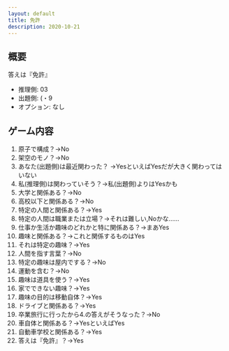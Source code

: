 ```yaml
---
layout: default
title: 免許
description: 2020-10-21
---
```


## 概要

答えは『免許』

- 推理側: 03
- 出題側: (・9
- オプション: なし

## ゲーム内容

1. 原子で構成？→No
2. 架空のモノ？→No
3. あなた(出題側)は最近関わった？
   →YesといえばYesだが大きく関わってはいない
4. 私(推理側)は関わっていそう？→私(出題側)よりはYesかも
5. 大学と関係ある？→No
6. 高校以下と関係ある？→No
7. 特定の人間と関係ある？→Yes
8. 特定の人間は職業または立場？→それは難しい,Noかな……
9. 仕事か生活か趣味のどれかと特に関係ある？→まあYes
10. 趣味と関係ある？→これと関係するものはYes
11. それは特定の趣味？→Yes
12. 人間を指す言葉？→No
13. 特定の趣味は屋内でする？→No
14. 運動を含む？→No
15. 趣味は道具を使う？→Yes
16. 家でできない趣味？→Yes
17. 趣味の目的は移動自体？→Yes
18. ドライブと関係ある？→Yes
19. 卒業旅行に行ったから4.の答えがそうなった？→No
20. 車自体と関係ある？→YesといえばYes
21. 自動車学校と関係ある？→Yes
22. 答えは『免許』？→Yes
